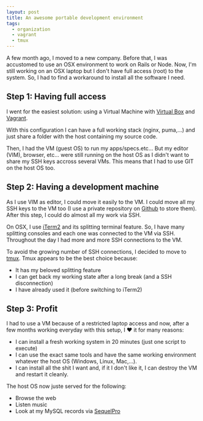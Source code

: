 ```yaml
---
layout: post
title: An awesome portable development environment
tags:
  - organization
  - vagrant
  - tmux
---
```

A few month ago, I moved to a new company. Before that, I was
accustomed to use an OSX environment to work on Rails or Node. Now, I'm
still working on an OSX laptop but I don't have full access (root) to the
system. So, I had to find a workaround to install all the software I need.

## Step 1: Having full access

I went for the easiest solution: using a Virtual Machine with 
[Virtual Box](https://www.virtualbox.org/) and
[Vagrant](http://www.vagrantup.com/).

With this configuration I can have a full working stack (nginx,
puma,...) and just share a folder with the host containing my
source code.

Then, I had the VM (guest OS) to run my apps/specs.etc... But my editor (VIM), 
browser, etc... were still running on the host OS as I didn't want to share my
SSH keys accross several VMs. This means that I had to use GIT on the host OS too.

## Step 2: Having a development machine

As I use VIM as editor, I could move it easily to the VM. I could move
all my SSH keys to the VM too (I use a private repository on
[Github](httpd://github.com) to store them). After this step, I could do
almost all my work via SSH.

On OSX, I use [iTerm2](http://www.iterm2.com/#/section/home) and its
splitting terminal feature. So, I have many splitting consoles and each
one was connected to the VM via SSH. Throughout the day I had more and
more SSH connections to the VM.

To avoid the growing number of SSH connections, I decided to move to
[tmux](http://tmux.sourceforge.net/). Tmux appears to be the best choice
because:

* It has my beloved splitting feature
* I can get back my working state after a long break (and a SSH
  disconnection)
* I have already used it (before switching to iTerm2)

## Step 3: Profit

I had to use a VM because of a restricted laptop access and now, after
a few months working everyday with this setup, I ♥ it for many reasons:

* I can install a fresh working system in 20 minutes (just one script to
  execute)
* I can use the exact same tools and have the same working environment whatever
the host OS (Windows, Linux, Mac,...).
* I can install all the shit I want and, if it I don't like it, I can
  destroy the VM and restart it cleanly.

The host OS now juste served for the following:

* Browse the web
* Listen music
* Look at my MySQL records via
[SequelPro](https://github.com/sequelpro/sequelpro)
